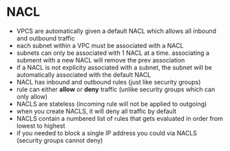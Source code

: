 # NACL

- VPCS are automatically given a default NACL which allows all inbound and outbound traffic
- each subnet within a VPC must be associated with a NACL
- subnets can only be associated with 1 NACL at a time. associating a subment with a new NACL will remove the prev association
- if a NACL is not explicity associated with a subnet, the subnet will be automatically associated with the default NACL
- NACL has inbound and outbound rules (just like security groups)
- rule can either **allow** or **deny** traffic (unlike security groups which can only allow)
- NACLS are stateless (incoming rule will not be applied to outgoing)
- when you create NACLS, it will deny all traffic by default
- NACLS contain a numbered list of rules that gets evaluated in order from lowest to highest
- if you needed to block a single IP address you could via NACLS (security groups cannot deny)
